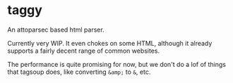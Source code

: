 taggy
=====

An attoparsec based html parser. 

Currently very WIP. It even chokes on some HTML, although it already supports a fairly decent range of common websites.

The performance is quite promising for now, but we don't do a lof of things that tagsoup does, like converting `&amp;` to `&`, etc.
